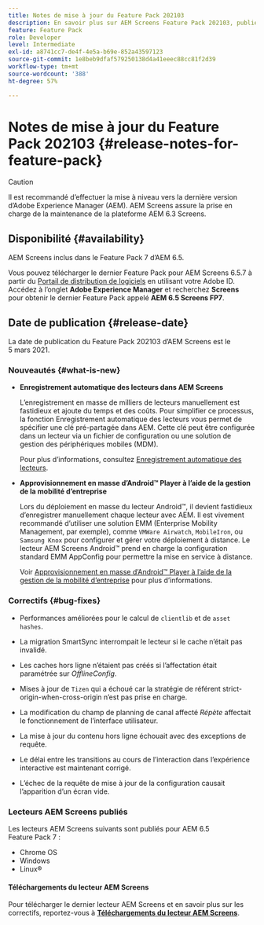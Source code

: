 ```yaml
---
title: Notes de mise à jour du Feature Pack 202103
description: En savoir plus sur AEM Screens Feature Pack 202103, publié le 5 mars 2021.
feature: Feature Pack
role: Developer
level: Intermediate
exl-id: a8741cc7-de4f-4e5a-b69e-852a43597123
source-git-commit: 1e8beb9dfaf579250138d4a41eeec88cc81f2d39
workflow-type: tm+mt
source-wordcount: '388'
ht-degree: 57%

---
```


# Notes de mise à jour du Feature Pack 202103 {#release-notes-for-feature-pack}

>[!CAUTION]
>Il est recommandé d’effectuer la mise à niveau vers la dernière version d’Adobe Experience Manager (AEM). AEM Screens assure la prise en charge de la maintenance de la plateforme AEM 6.3 Screens.

## Disponibilité {#availability}

AEM Screens inclus dans le Feature Pack 7 d’AEM 6.5.

Vous pouvez télécharger le dernier Feature Pack pour AEM Screens 6.5.7 à partir du [Portail de distribution de logiciels](https://experience.adobe.com/#/downloads/content/software-distribution/en/aem.html) en utilisant votre Adobe ID. Accédez à l’onglet **Adobe Experience Manager** et recherchez **Screens** pour obtenir le dernier Feature Pack appelé **AEM 6.5 Screens FP7**.

## Date de publication {#release-date}

La date de publication du Feature Pack 202103 d’AEM Screens est le 5 mars 2021.

### Nouveautés {#what-is-new}

* **Enregistrement automatique des lecteurs dans AEM Screens**

  L’enregistrement en masse de milliers de lecteurs manuellement est fastidieux et ajoute du temps et des coûts. Pour simplifier ce processus, la fonction Enregistrement automatique des lecteurs vous permet de spécifier une clé pré-partagée dans AEM. Cette clé peut être configurée dans un lecteur via un fichier de configuration ou une solution de gestion des périphériques mobiles (MDM).

  Pour plus d’informations, consultez [Enregistrement automatique des lecteurs](/help/user-guide/auto-registration-players.md).


* **Approvisionnement en masse d’Android™ Player à l’aide de la gestion de la mobilité d’entreprise**

  Lors du déploiement en masse du lecteur Android™, il devient fastidieux d’enregistrer manuellement chaque lecteur avec AEM. Il est vivement recommandé d’utiliser une solution EMM (Enterprise Mobility Management, par exemple), comme `VMWare Airwatch`, `MobileIron`, ou `Samsung Knox` pour configurer et gérer votre déploiement à distance. Le lecteur AEM Screens Android™ prend en charge la configuration standard EMM AppConfig pour permettre la mise en service à distance.

  Voir [Approvisionnement en masse d’Android™ Player à l’aide de la gestion de la mobilité d’entreprise](/help/user-guide/implementing-android-player.md#implementation) pour plus d’informations.


### Correctifs {#bug-fixes}

* Performances améliorées pour le calcul de `clientlib` et de `asset hashes`.

* La migration SmartSync interrompait le lecteur si le cache n’était pas invalidé.

* Les caches hors ligne n’étaient pas créés si l’affectation était paramétrée sur *OfflineConfig*.

* Mises à jour de `Tizen` qui a échoué car la stratégie de référent strict-origin-when-cross-origin n’est pas prise en charge.

* La modification du champ de planning de canal affecté *Répète* affectait le fonctionnement de l’interface utilisateur.

* La mise à jour du contenu hors ligne échouait avec des exceptions de requête.

* Le délai entre les transitions au cours de l’interaction dans l’expérience interactive est maintenant corrigé.

* L’échec de la requête de mise à jour de la configuration causait l’apparition d’un écran vide.

### Lecteurs AEM Screens publiés

Les lecteurs AEM Screens suivants sont publiés pour AEM 6.5 Feature Pack 7 :

* Chrome OS
* Windows
* Linux®

#### Téléchargements du lecteur AEM Screens 

Pour télécharger le dernier lecteur AEM Screens et en savoir plus sur les correctifs, reportez-vous à **[Téléchargements du lecteur AEM Screens](https://download.macromedia.com/screens/index.html)**.
